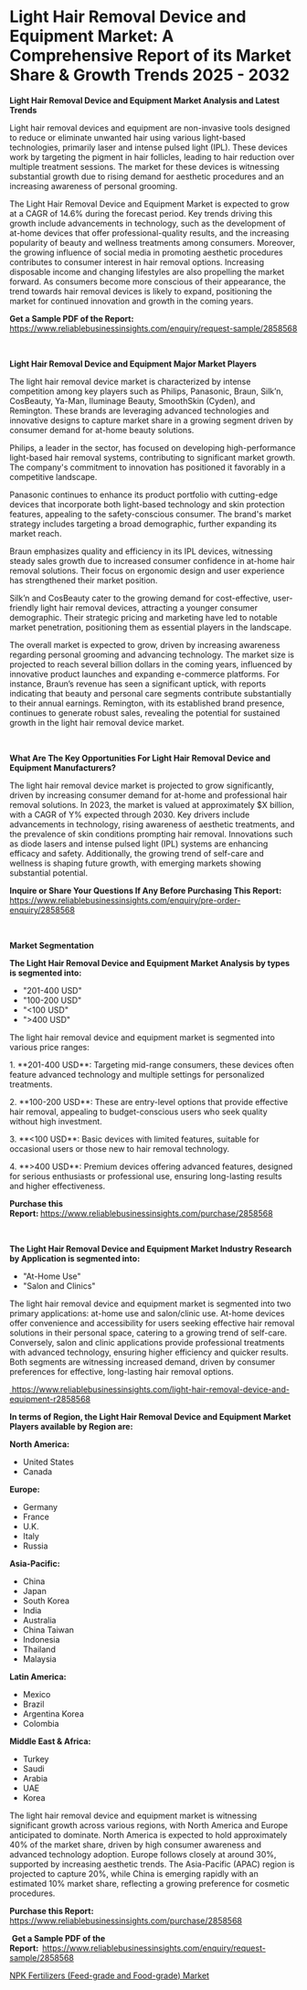 <p><h1>Light Hair Removal Device and Equipment Market: A Comprehensive Report of its Market Share & Growth Trends 2025 - 2032</h1></p><p><strong>Light Hair Removal Device and Equipment Market Analysis and Latest Trends</strong></p>
<p><p>Light hair removal devices and equipment are non-invasive tools designed to reduce or eliminate unwanted hair using various light-based technologies, primarily laser and intense pulsed light (IPL). These devices work by targeting the pigment in hair follicles, leading to hair reduction over multiple treatment sessions. The market for these devices is witnessing substantial growth due to rising demand for aesthetic procedures and an increasing awareness of personal grooming.</p><p>The Light Hair Removal Device and Equipment Market is expected to grow at a CAGR of 14.6% during the forecast period. Key trends driving this growth include advancements in technology, such as the development of at-home devices that offer professional-quality results, and the increasing popularity of beauty and wellness treatments among consumers. Moreover, the growing influence of social media in promoting aesthetic procedures contributes to consumer interest in hair removal options. Increasing disposable income and changing lifestyles are also propelling the market forward. As consumers become more conscious of their appearance, the trend towards hair removal devices is likely to expand, positioning the market for continued innovation and growth in the coming years.</p></p>
<p><strong>Get a Sample PDF of the Report:&nbsp;</strong> <a href="https://www.reliablebusinessinsights.com/enquiry/request-sample/2858568?utm_campaign=3366&utm_medium=2&utm_source=Github&utm_content=ia&utm_term=12032025&utm_id=light-hair-removal-device-and-equipment">https://www.reliablebusinessinsights.com/enquiry/request-sample/2858568</a></p>
<p>&nbsp;</p>
<p><strong>Light Hair Removal Device and Equipment Major Market Players</strong></p>
<p><p>The light hair removal device market is characterized by intense competition among key players such as Philips, Panasonic, Braun, Silk’n, CosBeauty, Ya-Man, Iluminage Beauty, SmoothSkin (Cyden), and Remington. These brands are leveraging advanced technologies and innovative designs to capture market share in a growing segment driven by consumer demand for at-home beauty solutions.</p><p>Philips, a leader in the sector, has focused on developing high-performance light-based hair removal systems, contributing to significant market growth. The company's commitment to innovation has positioned it favorably in a competitive landscape.</p><p>Panasonic continues to enhance its product portfolio with cutting-edge devices that incorporate both light-based technology and skin protection features, appealing to the safety-conscious consumer. The brand's market strategy includes targeting a broad demographic, further expanding its market reach.</p><p>Braun emphasizes quality and efficiency in its IPL devices, witnessing steady sales growth due to increased consumer confidence in at-home hair removal solutions. Their focus on ergonomic design and user experience has strengthened their market position.</p><p>Silk’n and CosBeauty cater to the growing demand for cost-effective, user-friendly light hair removal devices, attracting a younger consumer demographic. Their strategic pricing and marketing have led to notable market penetration, positioning them as essential players in the landscape.</p><p>The overall market is expected to grow, driven by increasing awareness regarding personal grooming and advancing technology. The market size is projected to reach several billion dollars in the coming years, influenced by innovative product launches and expanding e-commerce platforms. For instance, Braun’s revenue has seen a significant uptick, with reports indicating that beauty and personal care segments contribute substantially to their annual earnings. Remington, with its established brand presence, continues to generate robust sales, revealing the potential for sustained growth in the light hair removal device market.</p></p>
<p>&nbsp;</p>
<p><strong>What Are The Key Opportunities For Light Hair Removal Device and Equipment Manufacturers?</strong></p>
<p><p>The light hair removal device market is projected to grow significantly, driven by increasing consumer demand for at-home and professional hair removal solutions. In 2023, the market is valued at approximately $X billion, with a CAGR of Y% expected through 2030. Key drivers include advancements in technology, rising awareness of aesthetic treatments, and the prevalence of skin conditions prompting hair removal. Innovations such as diode lasers and intense pulsed light (IPL) systems are enhancing efficacy and safety. Additionally, the growing trend of self-care and wellness is shaping future growth, with emerging markets showing substantial potential.</p></p>
<p><strong>Inquire or Share Your Questions If Any Before Purchasing This Report:</strong> <a href="https://www.reliablebusinessinsights.com/enquiry/pre-order-enquiry/2858568?utm_campaign=3366&utm_medium=2&utm_source=Github&utm_content=ia&utm_term=12032025&utm_id=light-hair-removal-device-and-equipment">https://www.reliablebusinessinsights.com/enquiry/pre-order-enquiry/2858568</a></p>
<p>&nbsp;</p>
<p><strong>Market Segmentation</strong></p>
<p><strong>The Light Hair Removal Device and Equipment Market Analysis by types is segmented into:</strong></p>
<p><ul><li>"201-400 USD"</li><li>"100-200 USD"</li><li>"<100 USD"</li><li>">400 USD"</li></ul></p>
<p><p>The light hair removal device and equipment market is segmented into various price ranges: </p><p>1. **201-400 USD**: Targeting mid-range consumers, these devices often feature advanced technology and multiple settings for personalized treatments.</p><p>2. **100-200 USD**: These are entry-level options that provide effective hair removal, appealing to budget-conscious users who seek quality without high investment.</p><p>3. **<100 USD**: Basic devices with limited features, suitable for occasional users or those new to hair removal technology. </p><p>4. **>400 USD**: Premium devices offering advanced features, designed for serious enthusiasts or professional use, ensuring long-lasting results and higher effectiveness.</p></p>
<p><strong>Purchase this Report:&nbsp;</strong><a href="https://www.reliablebusinessinsights.com/purchase/2858568?utm_campaign=3366&utm_medium=2&utm_source=Github&utm_content=ia&utm_term=12032025&utm_id=light-hair-removal-device-and-equipment">https://www.reliablebusinessinsights.com/purchase/2858568</a></p>
<p>&nbsp;</p>
<p><strong>The Light Hair Removal Device and Equipment Market Industry Research by Application is segmented into:</strong></p>
<p><ul><li>"At-Home Use"</li><li>"Salon and Clinics"</li></ul></p>
<p><p>The light hair removal device and equipment market is segmented into two primary applications: at-home use and salon/clinic use. At-home devices offer convenience and accessibility for users seeking effective hair removal solutions in their personal space, catering to a growing trend of self-care. Conversely, salon and clinic applications provide professional treatments with advanced technology, ensuring higher efficiency and quicker results. Both segments are witnessing increased demand, driven by consumer preferences for effective, long-lasting hair removal options.</p></p>
<p><a href="https://www.reliablebusinessinsights.com/light-hair-removal-device-and-equipment-r2858568?utm_campaign=3366&utm_medium=2&utm_source=Github&utm_content=ia&utm_term=12032025&utm_id=light-hair-removal-device-and-equipment">&nbsp;https://www.reliablebusinessinsights.com/light-hair-removal-device-and-equipment-r2858568</a></p>
<p><strong>In terms of Region, the Light Hair Removal Device and Equipment Market Players available by Region are:</strong></p>
<p>
    <p> <strong> North America: </strong>
        <ul>
            <li>United States</li>
            <li>Canada</li>
        </ul>
        </p> 
    <p> <strong> Europe: </strong>
        <ul>
            <li>Germany</li>
            <li>France</li>
            <li>U.K.</li>
            <li>Italy</li>
            <li>Russia</li>
        </ul>
        </p> 
    <p> <strong> Asia-Pacific: </strong>
        <ul>
            <li>China</li>
            <li>Japan</li>
            <li>South Korea</li>
            <li>India</li>
            <li>Australia</li>
            <li>China Taiwan</li>
            <li>Indonesia</li>
            <li>Thailand</li>
            <li>Malaysia</li>
        </ul>
        </p> 
    <p> <strong> Latin America: </strong>
        <ul>
            <li>Mexico</li>
            <li>Brazil</li>
            <li>Argentina Korea</li>
            <li>Colombia</li>
        </ul>
        </p> 
    <p> <strong> Middle East & Africa: </strong>
        <ul>
            <li>Turkey</li>
            <li>Saudi</li>
            <li>Arabia</li>
            <li>UAE</li>
            <li>Korea</li>
        </ul>
    </p>
    </p>
<p><p>The light hair removal device and equipment market is witnessing significant growth across various regions, with North America and Europe anticipated to dominate. North America is expected to hold approximately 40% of the market share, driven by high consumer awareness and advanced technology adoption. Europe follows closely at around 30%, supported by increasing aesthetic trends. The Asia-Pacific (APAC) region is projected to capture 20%, while China is emerging rapidly with an estimated 10% market share, reflecting a growing preference for cosmetic procedures.</p></p>
<p><strong>Purchase this Report: </strong><a href="https://www.reliablebusinessinsights.com/purchase/2858568?utm_campaign=3366&utm_medium=2&utm_source=Github&utm_content=ia&utm_term=12032025&utm_id=light-hair-removal-device-and-equipment">https://www.reliablebusinessinsights.com/purchase/2858568</a></p>
<p>&nbsp;<strong>Get a Sample PDF of the Report:&nbsp;&nbsp;</strong><a href="https://www.reliablebusinessinsights.com/enquiry/request-sample/2858568?utm_campaign=3366&utm_medium=2&utm_source=Github&utm_content=ia&utm_term=12032025&utm_id=light-hair-removal-device-and-equipment">https://www.reliablebusinessinsights.com/enquiry/request-sample/2858568</a></p>
<p><strong></strong></p>
<p><p><a href="https://github.com/maseykokosq1/Market-Research-Report-List-1/blob/main/npk-fertilizers-feed-grade-and-food-grade-market.md?utm_campaign=3366&utm_medium=2&utm_source=Github&utm_content=ia&utm_term=12032025&utm_id=light-hair-removal-device-and-equipment">NPK Fertilizers (Feed-grade and Food-grade) Market</a></p></p>
